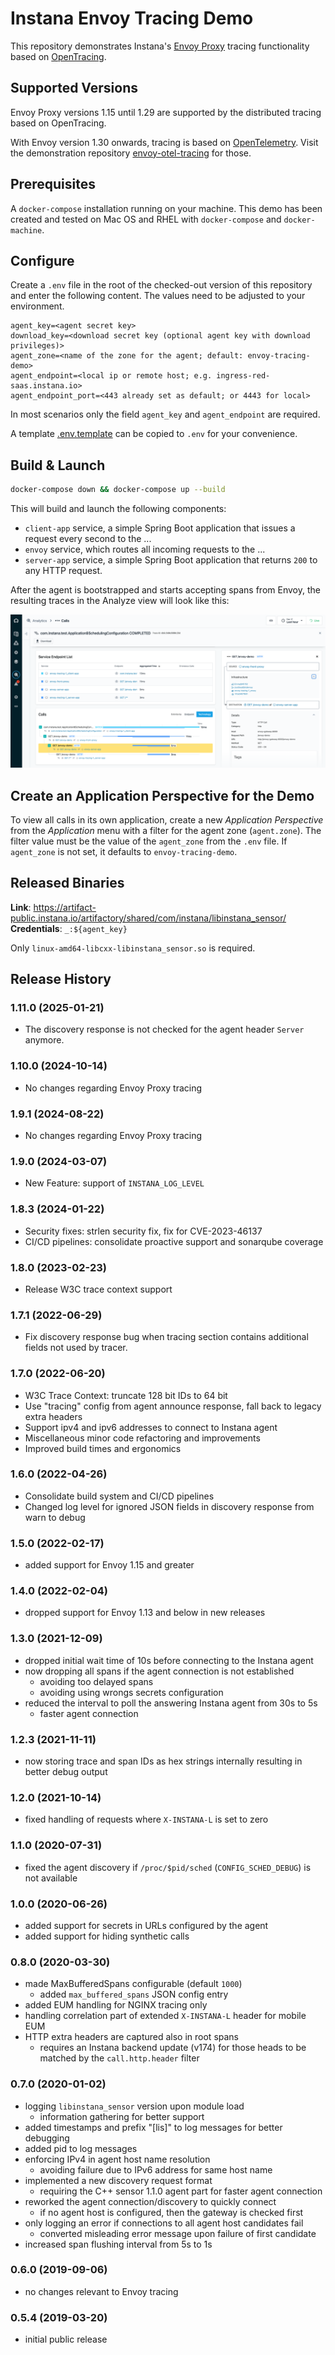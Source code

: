 # Instana Envoy Tracing Demo

This repository demonstrates Instana's [Envoy Proxy](https://www.envoyproxy.io/) tracing functionality
based on [OpenTracing](https://github.com/opentracing/opentracing-cpp).

## Supported Versions

Envoy Proxy versions 1.15 until 1.29 are supported by the distributed tracing based on OpenTracing.

With Envoy version 1.30 onwards, tracing is based on [OpenTelemetry](https://opentelemetry.io/docs/languages/cpp/).
Visit the demonstration repository [envoy-otel-tracing](https://github.com/instana/envoy-otel-tracing)
for those.

## Prerequisites

A `docker-compose` installation running on your machine. This demo has been created and tested on Mac OS 
and RHEL with `docker-compose` and `docker-machine`.

## Configure

Create a `.env` file in the root of the checked-out version of this repository and enter the following content. 
The values need to be adjusted to your environment.

```text
agent_key=<agent secret key>
download_key=<download secret key (optional agent key with download privileges)>
agent_zone=<name of the zone for the agent; default: envoy-tracing-demo>
agent_endpoint=<local ip or remote host; e.g. ingress-red-saas.instana.io>
agent_endpoint_port=<443 already set as default; or 4443 for local>
```

In most scenarios only the field `agent_key` and `agent_endpoint` are required.  

A template [.env.template](.env.template) can be copied to `.env` for your convenience.

## Build & Launch

```bash
docker-compose down && docker-compose up --build
```

This will build and launch the following components:
- `client-app` service, a simple Spring Boot application that issues a request every second to the ...
- `envoy` service, which routes all incoming requests to the ...
- `server-app` service, a simple Spring Boot application that returns `200` to any HTTP request.

After the agent is bootstrapped and starts accepting spans from Envoy, the resulting traces in the Analyze view will 
look like this:

![Demo traces in the Analyze view](images/trace-view.png)

## Create an Application Perspective for the Demo

To view all calls in its own application, create a new *Application Perspective* from the *Application* menu
with a filter for the agent zone (`agent.zone`). The filter value must be the value of the `agent_zone` from
the `.env` file. If `agent_zone` is not set, it defaults to `envoy-tracing-demo`.

## Released Binaries

**Link**: https://artifact-public.instana.io/artifactory/shared/com/instana/libinstana_sensor/<br/>
**Credentials**: `_:${agent_key}`

Only `linux-amd64-libcxx-libinstana_sensor.so` is required.

## Release History

### 1.11.0 (2025-01-21)

  * The discovery response is not checked for the agent header `Server` anymore.

### 1.10.0 (2024-10-14)

  * No changes regarding Envoy Proxy tracing

### 1.9.1 (2024-08-22)

  * No changes regarding Envoy Proxy tracing

### 1.9.0 (2024-03-07)

  * New Feature: support of `INSTANA_LOG_LEVEL`

### 1.8.3 (2024-01-22)

  * Security fixes: strlen security fix, fix for CVE-2023-46137 
  * CI/CD pipelines: consolidate proactive support and sonarqube coverage

### 1.8.0 (2023-02-23)

  * Release W3C trace context support

### 1.7.1 (2022-06-29)

  * Fix discovery response bug when tracing section contains additional
    fields not used by tracer.

### 1.7.0 (2022-06-20)

   * W3C Trace Context: truncate 128 bit IDs to 64 bit
   * Use "tracing" config from agent announce response, fall back to legacy extra headers
   * Support ipv4 and ipv6 addresses to connect to Instana agent
   * Miscellaneous minor code refactoring and improvements
   * Improved build times and ergonomics

### 1.6.0 (2022-04-26)

   * Consolidate build system and CI/CD pipelines
   * Changed log level for ignored JSON fields in discovery response from warn to debug

### 1.5.0 (2022-02-17)

   * added support for Envoy 1.15 and greater

### 1.4.0 (2022-02-04)

   * dropped support for Envoy 1.13 and below in new releases

### 1.3.0 (2021-12-09)

   * dropped initial wait time of 10s before connecting to the Instana agent
   * now dropping all spans if the agent connection is not established
       * avoiding too delayed spans
       * avoiding using wrongs secrets configuration
   * reduced the interval to poll the answering Instana agent from 30s to 5s
       * faster agent connection

### 1.2.3 (2021-11-11)

   * now storing trace and span IDs as hex strings internally resulting in better debug output

### 1.2.0 (2021-10-14)

   * fixed handling of requests where `X-INSTANA-L` is set to zero

### 1.1.0 (2020-07-31)

   * fixed the agent discovery if `/proc/$pid/sched` (`CONFIG_SCHED_DEBUG`) is not available

### 1.0.0 (2020-06-26)

   * added support for secrets in URLs configured by the agent
   * added support for hiding synthetic calls

### 0.8.0 (2020-03-30)

   * made MaxBufferedSpans configurable (default `1000`)
      * added `max_buffered_spans` JSON config entry
   * added EUM handling for NGINX tracing only
   * handling correlation part of extended `X-INSTANA-L` header for mobile EUM
   * HTTP extra headers are captured also in root spans
      * requires an Instana backend update (v174) for those heads to be matched by the `call.http.header` filter

### 0.7.0 (2020-01-02)

   * logging `libinstana_sensor` version upon module load
      * information gathering for better support
   * added timestamps and prefix "[lis]" to log messages for better debugging
   * added pid to log messages
   * enforcing IPv4 in agent host name resolution
      * avoiding failure due to IPv6 address for same host name
   * implemented a new discovery request format
      * requiring the C++ sensor 1.1.0 agent part for faster agent connection
   * reworked the agent connection/discovery to quickly connect
      * if no agent host is configured, then the gateway is checked first
   * only logging an error if connections to all agent host candidates fail
      * converted misleading error message upon failure of first candidate
   * increased span flushing interval from 5s to 1s

### 0.6.0 (2019-09-06)

   * no changes relevant to Envoy tracing

### 0.5.4 (2019-03-20)

   * initial public release
